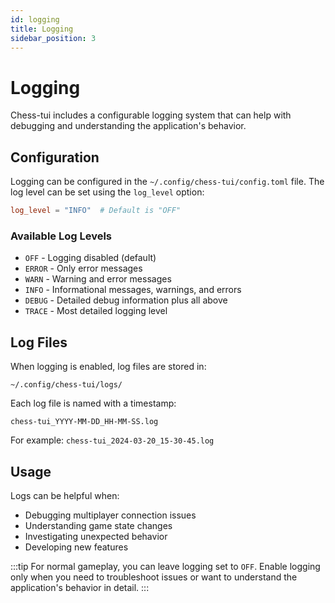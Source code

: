 ```yaml
---
id: logging
title: Logging
sidebar_position: 3
---
```


# Logging

Chess-tui includes a configurable logging system that can help with debugging and understanding the application's behavior.

## Configuration

Logging can be configured in the `~/.config/chess-tui/config.toml` file. The log level can be set using the `log_level` option:

```toml
log_level = "INFO"  # Default is "OFF"
```

### Available Log Levels

- `OFF` - Logging disabled (default)
- `ERROR` - Only error messages
- `WARN` - Warning and error messages
- `INFO` - Informational messages, warnings, and errors
- `DEBUG` - Detailed debug information plus all above
- `TRACE` - Most detailed logging level

## Log Files

When logging is enabled, log files are stored in:
```
~/.config/chess-tui/logs/
```

Each log file is named with a timestamp:
```
chess-tui_YYYY-MM-DD_HH-MM-SS.log
```

For example: `chess-tui_2024-03-20_15-30-45.log`

## Usage

Logs can be helpful when:
- Debugging multiplayer connection issues
- Understanding game state changes
- Investigating unexpected behavior
- Developing new features

:::tip
For normal gameplay, you can leave logging set to `OFF`. Enable logging only when you need to troubleshoot issues or want to understand the application's behavior in detail.
::: 